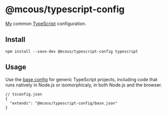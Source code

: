 # @mcous/typescript-config

[My][@mcous] common [TypeScript][] configuration.

[@mcous]: https://github.com/mcous
[typescript]: https://www.typescriptlang.org/

## Install

```shell
npm install --save-dev @mcous/typescript-config typescript
```

## Usage

Use the [base config](./base.json) for generic TypeScript projects, including code that runs natively in Node.js or isomorphicaly, in both Node.js and the browser.

```jsonc
// tsconfig.json
{
  "extends": "@mcous/typescript-config/base.json"
}
```
